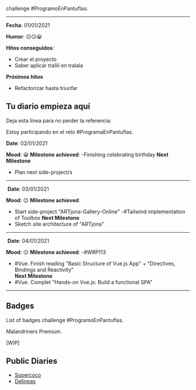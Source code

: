 challenge #ProgramoEnPantuflas:

---

**Fecha**: 01/01/2021

**Humor**: ☹️😐😀

**Hitos conseguidos**:

*   Crear el proyecto
*   Saber aplicar tralili en tralala

**Próximos hitos**

*   Refactorizar hasta triunfar

## **Tu diario empieza aquí**

Deja esta línea para no perder la referencia:

Estoy participando en el reto #ProgramaEnPantuflas.

**Date**: 02/01/2021

**Mood**: 😀
**Milestone achieved**:
-Finishing celebrating birthday
**Next Milestone**
- Plan next side-project/s

---
​
**Date**: 03/01/2021

**Mood**: 😐
**Milestone achieved**:
- Start side-project "ARTjona-Gallery-Online"
-#Tailwind implementation of Toolbox
**Next Milestone**
- Sketch site architecture of "ARTjona"

---
​
**Date**: 04/01/2021

**Mood**: 😐
**Milestone achieved**:
-#WRP113
- #Vue. Finish reading "Basic Structure of Vue.js App" + "Directives, Bindings and Reactivity"  
**Next Milestone**
- #Vue. Complet "Hands-on Vue.js: Build a functional SPA"

---
## **Badges**

List of badges challenge #ProgramoEnPantuflas.

Malandriners Premium.

\[WIP\]

## **Public Diaries**

*   [Supercoco](https://github.com/delineas/supercoco-programa-en-pantuflas)
*   [Delineas](https://github.com/delineas/programa-en-pantuflas)
